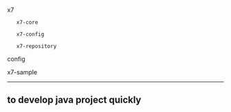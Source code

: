 x7

       x7-core
  
       x7-config
  
       x7-repository
  
  
config

x7-sample

--------------------------------------
to develop java project quickly 
--------------------------------------

